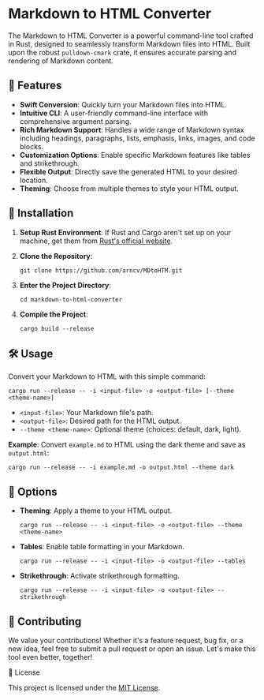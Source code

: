
Markdown to HTML Converter
==========================

The Markdown to HTML Converter is a powerful command-line tool crafted in Rust, designed to seamlessly transform Markdown files into HTML. Built upon the robust `pulldown-cmark` crate, it ensures accurate parsing and rendering of Markdown content.

🌟 Features
-----------

*   **Swift Conversion**: Quickly turn your Markdown files into HTML.
*   **Intuitive CLI**: A user-friendly command-line interface with comprehensive argument parsing.
*   **Rich Markdown Support**: Handles a wide range of Markdown syntax including headings, paragraphs, lists, emphasis, links, images, and code blocks.
*   **Customization Options**: Enable specific Markdown features like tables and strikethrough.
*   **Flexible Output**: Directly save the generated HTML to your desired location.
*   **Theming**: Choose from multiple themes to style your HTML output.

🚀 Installation
---------------

1.  **Setup Rust Environment**: If Rust and Cargo aren't set up on your machine, get them from [Rust's official website](https://www.rust-lang.org/).
    
2.  **Clone the Repository**:
    
    ```console
    git clone https://github.com/arncv/MDtoHTM.git
    ```
    
3.  **Enter the Project Directory**:
    
    
    
    ```console
    cd markdown-to-html-converter
    ```
    
4.  **Compile the Project**:
    
    
    
    ```console
    cargo build --release
    ```
    

🛠 Usage
--------

Convert your Markdown to HTML with this simple command:



```console
cargo run --release -- -i <input-file> -o <output-file> [--theme <theme-name>]
```

*   `<input-file>`: Your Markdown file's path.
*   `<output-file>`: Desired path for the HTML output.
*   `--theme <theme-name>`: Optional theme (choices: default, dark, light).

**Example**: Convert `example.md` to HTML using the dark theme and save as `output.html`:



```console
cargo run --release -- -i example.md -o output.html --theme dark
```

🎨 Options
----------

*   **Theming**: Apply a theme to your HTML output.
    

    
    ```console
    cargo run --release -- -i <input-file> -o <output-file> --theme <theme-name>
    ```
    
*   **Tables**: Enable table formatting in your Markdown.

    
    ```console
    cargo run --release -- -i <input-file> -o <output-file> --tables
    ```
    
*  **Strikethrough**: Activate strikethrough formatting.
       
    ```console
    cargo run --release -- -i <input-file> -o <output-file> --strikethrough
    ```

🤝 Contributing
---------------

We value your contributions! Whether it's a feature request, bug fix, or a new idea, feel free to submit a pull request or open an issue. Let's make this tool even better, together!

📜 License

This project is licensed under the [MIT License](LICENSE).